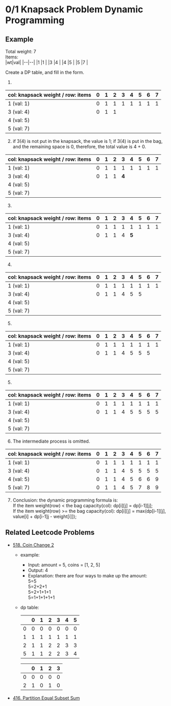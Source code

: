 # 0/1 Knapsack Problem Dynamic Programming

## Example

Total weight: 7 <br>
Items: <br>
|wt|val|
|--|--|
|1 |1 |
|3 |4 |
|4 |5 |
|5 |7 |

Create a DP table, and fill in the form.

1.

| col: knapsack weight / row: items | 0   | 1   | 2   | 3   | 4   | 5   | 6   | 7   |
| --------------------------------- | --- | --- | --- | --- | --- | --- | --- | --- |
| 1 (val: 1)                        | 0   | 1   | 1   | 1   | 1   | 1   | 1   | 1   |
| 3 (val: 4)                        | 0   | 1   | 1   |
| 4 (val: 5)                        |
| 5 (val: 7)                        |

2. if 3(4) is not put in the knapsack, the value is 1; if 3(4) is put in the bag, and the remaining space is 0, therefore, the total value is 4 + 0.

| col: knapsack weight / row: items | 0   | 1   | 2   | 3     | 4   | 5   | 6   | 7   |
| --------------------------------- | --- | --- | --- | ----- | --- | --- | --- | --- |
| 1 (val: 1)                        | 0   | 1   | 1   | 1     | 1   | 1   | 1   | 1   |
| 3 (val: 4)                        | 0   | 1   | 1   | **4** |
| 4 (val: 5)                        |
| 5 (val: 7)                        |

3.

| col: knapsack weight / row: items | 0   | 1   | 2   | 3   | 4     | 5   | 6   | 7   |
| --------------------------------- | --- | --- | --- | --- | ----- | --- | --- | --- |
| 1 (val: 1)                        | 0   | 1   | 1   | 1   | 1     | 1   | 1   | 1   |
| 3 (val: 4)                        | 0   | 1   | 1   | 4   | **5** |
| 4 (val: 5)                        |
| 5 (val: 7)                        |

4.

| col: knapsack weight / row: items | 0   | 1   | 2   | 3   | 4   | 5   | 6   | 7   |
| --------------------------------- | --- | --- | --- | --- | --- | --- | --- | --- |
| 1 (val: 1)                        | 0   | 1   | 1   | 1   | 1   | 1   | 1   | 1   |
| 3 (val: 4)                        | 0   | 1   | 1   | 4   | 5   | 5   |
| 4 (val: 5)                        |
| 5 (val: 7)                        |

5.

| col: knapsack weight / row: items | 0   | 1   | 2   | 3   | 4   | 5   | 6   | 7   |
| --------------------------------- | --- | --- | --- | --- | --- | --- | --- | --- |
| 1 (val: 1)                        | 0   | 1   | 1   | 1   | 1   | 1   | 1   | 1   |
| 3 (val: 4)                        | 0   | 1   | 1   | 4   | 5   | 5   | 5   |
| 4 (val: 5)                        |
| 5 (val: 7)                        |

5.

| col: knapsack weight / row: items | 0   | 1   | 2   | 3   | 4   | 5   | 6   | 7   |
| --------------------------------- | --- | --- | --- | --- | --- | --- | --- | --- |
| 1 (val: 1)                        | 0   | 1   | 1   | 1   | 1   | 1   | 1   | 1   |
| 3 (val: 4)                        | 0   | 1   | 1   | 4   | 5   | 5   | 5   | 5   |
| 4 (val: 5)                        |
| 5 (val: 7)                        |

6. The intermediate process is omitted.

| col: knapsack weight / row: items | 0   | 1   | 2   | 3   | 4   | 5   | 6   | 7   |
| --------------------------------- | --- | --- | --- | --- | --- | --- | --- | --- |
| 1 (val: 1)                        | 0   | 1   | 1   | 1   | 1   | 1   | 1   | 1   |
| 3 (val: 4)                        | 0   | 1   | 1   | 4   | 5   | 5   | 5   | 5   |
| 4 (val: 5)                        | 0   | 1   | 1   | 4   | 5   | 6   | 6   | 9   |
| 5 (val: 7)                        | 0   | 1   | 1   | 4   | 5   | 7   | 8   | 9   |

7. Conclusion: the dynamic programming formula is: <br>
   If the item weight(row) < the bag capacity(col): dp[i][j] = dp[i-1][j];<br>
   If the item weight(row) >= the bag capacity(col): dp[i][j] = max(dp[i-1][j], value[i] + dp[i-1]j - weight[i]]);

## Related Leetcode Problems

- [518. Coin Change 2](https://leetcode.com/problems/coin-change-2/)

  - example:
    - Input: amount = 5, coins = [1, 2, 5]
    - Output: 4
    - Explanation: there are four ways to make up the amount:<br>
      5=5<br>
      5=2+2+1<br>
      5=2+1+1+1<br>
      5=1+1+1+1+1<br>
  - dp table:

    |     | 0   | 1   | 2   | 3   | 4   | 5   |
    | --- | --- | --- | --- | --- | --- | --- |
    | 0   | 0   | 0   | 0   | 0   | 0   | 0   |
    | 1   | 1   | 1   | 1   | 1   | 1   | 1   |
    | 2   | 1   | 1   | 2   | 2   | 3   | 3   |
    | 5   | 1   | 1   | 2   | 2   | 3   | 4   |

    |     | 0   | 1   | 2   | 3   |
    | --- | --- | --- | --- | --- |
    | 0   | 0   | 0   | 0   | 0   |
    | 2   | 1   | 0   | 1   | 0   |

- [416. Partition Equal Subset Sum](https://leetcode.com/problems/partition-equal-subset-sum/)
